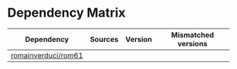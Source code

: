 # Dependency Matrix

Dependency | Sources | Version | Mismatched versions
---------- | ------- | ------- | -------------------
[romainverduci/rom61](https://github.com/romainverduci/rom61.git) |  | []() | 
